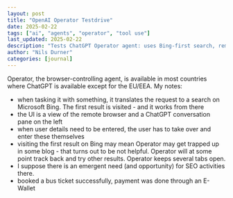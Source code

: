 ```yaml
---
layout: post
title: "OpenAI Operator Testdrive"
date: 2025-02-22
tags: ["ai", "agents", "operator", "tool use"]
last_updated: 2025-02-22
description: "Tests ChatGPT Operator agent: uses Bing-first search, remote browser UI, manual credential entry, multi-tab retries, SEO implications, and completes an e-wallet bus ticket purchase."
author: "Nils Durner"
categories: [journal]
---
```


Operator, the browser-controlling agent, is available in most countries where ChatGPT is available except for the EU/EEA. My notes:
* when tasking it with something, it translates the request to a search on Microsoft Bing. The first result is visited - and it works from there
* the UI is a view of the remote browser and a ChatGPT conversation pane on the left
* when user details need to be entered, the user has to take over and enter these themselves
* visiting the first result on Bing may mean Operator may get trapped up in some blog - that turns out to be not helpful. Operator will at some point track back and try other results. Operator keeps several tabs open.
* I suppose there is an emergent need (and opportunity) for SEO activities there.
* booked a bus ticket successfully, payment was done through an E-Wallet